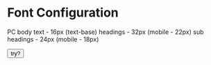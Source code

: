 # Font Configuration

PC
body text - 16px (text-base)
headings - 32px  (mobile - 22px)
sub headings - 24px (mobile - 18px)
<!-- dark- bg-[#18181b] -->
<!-- dark:bg-[#010b0e] -->
<!-- bg-[#eae5db] -->
<!--  -->

<button className="flex items-center gap-2 px-4 py-2 rounded-md dark:bg-cyan-600/30 bg-cyan-600/20 hover:bg-cyan-600/40 dark:hover:bg-cyan-600/50 transition-all duration-300">try?</button>